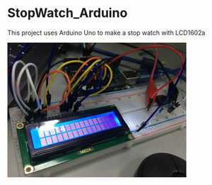# StopWatch_Arduino

This project uses Arduino Uno to make a stop watch with LCD1602a

![](2021-07-13-20-06-58.png)